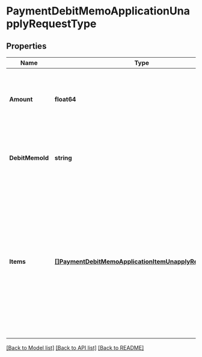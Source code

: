 # PaymentDebitMemoApplicationUnapplyRequestType

## Properties
Name | Type | Description | Notes
------------ | ------------- | ------------- | -------------
**Amount** | **float64** | The amount of the payment that is unapplied from the debit memo.  | [default to null]
**DebitMemoId** | **string** | The unique ID of the debit memo that the payment is unapplied from.  | [optional] [default to null]
**Items** | [**[]PaymentDebitMemoApplicationItemUnapplyRequestType**](PaymentDebitMemoApplicationItemUnapplyRequestType.md) | Container for debit memo items.  **Note:** The Invoice Item Settlement feature is in **Limited Availability**. If you wish to have access to the feature, submit a request at [Zuora Global Support](http://support.zuora.com/).  | [optional] [default to null]

[[Back to Model list]](../README.md#documentation-for-models) [[Back to API list]](../README.md#documentation-for-api-endpoints) [[Back to README]](../README.md)


